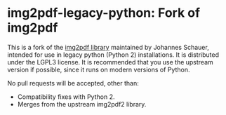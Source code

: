 img2pdf-legacy-python: Fork of img2pdf
======================================

This is a fork of the [img2pdf library](https://pypi.python.org/pypi/img2pdf/)
maintained by Johannes Schauer, intended for use in legacy python (Python 2)
installations. It is distributed under the LGPL3 license. It is recommended
that you use the upstream version if possible, since it runs on modern
versions of Python.

No pull requests will be accepted, other than:
- Compatibility fixes with Python 2.
- Merges from the upstream img2pdf2 library.

